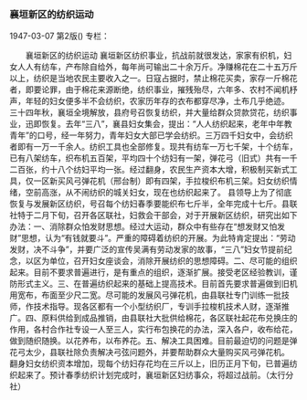 ### 襄垣新区的纺织运动

1947-03-07
第2版()
专栏：

　　襄垣新区的纺织运动
    襄垣新区纺织事业，抗战前就很发达，家家有织机，妇女人人有纺车，产布除自给外，每年尚可输出二十余万斤。净赚棉花在二十五万斤以上，纺织是当地农民主要收入之一。日寇占据时，禁止棉花买卖，家存一斤棉花者，即要论罪，由于棉花来源断绝，纺织事业，摧残殆尽，六年多、农村不闻机杼声，年轻的妇女便多半不会纺织，农家历年存的衣布都穿尽净，土布几乎绝迹。
    三十四年秋，襄垣全境解放，县府号召恢复纺织，并大量给群众贷款贷花，纺织事业，迅即恢复。去年“三八”，襄县妇女集会，提出：“人人纺织起来，老年中年教青年”的口号，经一年努力，青年妇女大部已学会纺织。三万四千妇女中，会纺织者即有一万一千余人。纺织工具也全部修复。现共有纺车一万七千架，十个纺车，已有八架纺车，织布机五百架，平均四十个纺妇有一架，弹花弓（旧式）共有一千二百张，约十八个纺妇平均一张。经过翻身，农民生产资本大增，积极制买新式工具，仅一区新买风弓弹花机（邢台制）即有四架，手拉梭织布机三架。妇女纺织情绪，空前高涨，从不闹纺织的城关妇女，现在也纺织起来了。
    县领导上为了彻底恢复与发展新区纺织，号召每个纺妇春季要能织布七斤半，全年完成十七斤。县联社特于二月下旬，召开各区联社，妇救会干部会，对于开展新区纺织，研究出如下办法：一、消除群众怕发财思想。经过大运动，群众中有些存在“想发财又怕发财”思想，认为“有钱就要斗”。严重的障碍着纺织的开展。为此特肯定提出：“劳动发财，决不斗争”，并要广泛的宣传吴满有劳动发家的故事，“三八”妇女节提前纪念，以区为单位，召开妇女座谈会，消除开展纺织的思想障碍。二、尽可能的组织起来。目前不要求普遍进行，是有重点的组织，逐渐扩展。接受老区经验教训，谨防形式主义。三、在普遍纺织起来的基础上提高技术。目前首先要求普遍做到旧机用宽布，布面至少尺二宽。尽可能的发展风弓弹花机，由县联社专门训练一批技师，作技术指导。现各区都有一个小型纺织厂，专训手拉梭机技术人财，逐渐推广。四、原料供给到成品推销，由县联社大批供给棉花，各区联社起花布兑换庄的作用，各村合作社专设一人至三人，实行布包换花的办法，深入各户，收布给花，做到随织随换。以花养布，以布养花。五、解决工具困难。目前最迫切的问题是弹花弓太少，县联社除负责解决弓弦问题外，并要帮助群众大量购买风弓弹花机。
    翻身妇女纺织资本增加，现每个纺妇存花均在三斤以上，旧历正月下旬，已普遍纺织起来了。预计春季纺织计划完成时，襄垣新区妇纺事众，将超过战前。（太行分社）
